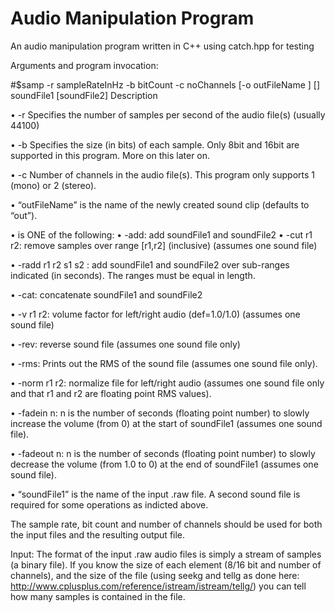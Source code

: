 # Audio Manipulation Program
An audio manipulation program written in C++ using catch.hpp for testing

Arguments and program invocation:
 
#$samp -r sampleRateInHz -b bitCount -c noChannels [-o outFileName ] [<ops>] soundFile1 [soundFile2]
Description

• -r Specifies the number of samples per second of the audio file(s) (usually 44100)

• -b Specifies the size (in bits) of each sample. Only 8bit and 16bit are supported in this program. More on this later on.

• -c Number of channels in the audio file(s). This program only supports 1 (mono) or 2 (stereo).

• “outFileName” is the name of the newly created sound clip (defaults to “out”).

• <ops> is ONE of the following:
  • -add: add soundFile1 and soundFile2
  • -cut r1 r2: remove samples over range [r1,r2] (inclusive) (assumes one sound file)
 
  • -radd r1 r2 s1 s2 : add soundFile1 and soundFile2 over sub-ranges indicated (in seconds). The ranges must be equal in length.

  • -cat: concatenate soundFile1 and soundFile2
  
  • -v r1 r2: volume factor for left/right audio (def=1.0/1.0) (assumes one sound file)
  
  • -rev: reverse sound file (assumes one sound file only)
  
  • -rms: Prints out the RMS of the sound file (assumes one sound file only).
  
  • -norm r1 r2: normalize file for left/right audio (assumes one sound file only and that r1 and r2 are floating point RMS values).
  
  • -fadein n: n is the number of seconds (floating point number) to slowly increase the volume (from 0) at the start of soundFile1 (assumes one sound file).

  • -fadeout n: n is the number of seconds (floating point number) to slowly decrease the volume (from 1.0 to 0) at the end of soundFile1 (assumes one sound file).
  
• “soundFile1” is the name of the input .raw file. A second sound file is required for some operations as indicted above.
  
The sample rate, bit count and number of channels should be used for both the input files and the resulting output file.

Input:
The format of the input .raw audio files is simply a stream of samples (a binary file). If you know the size of each element (8/16 bit and number of channels), and the size of the file (using seekg and tellg as done here: http://www.cplusplus.com/reference/istream/istream/tellg/) you can tell how many samples is contained in the file.
